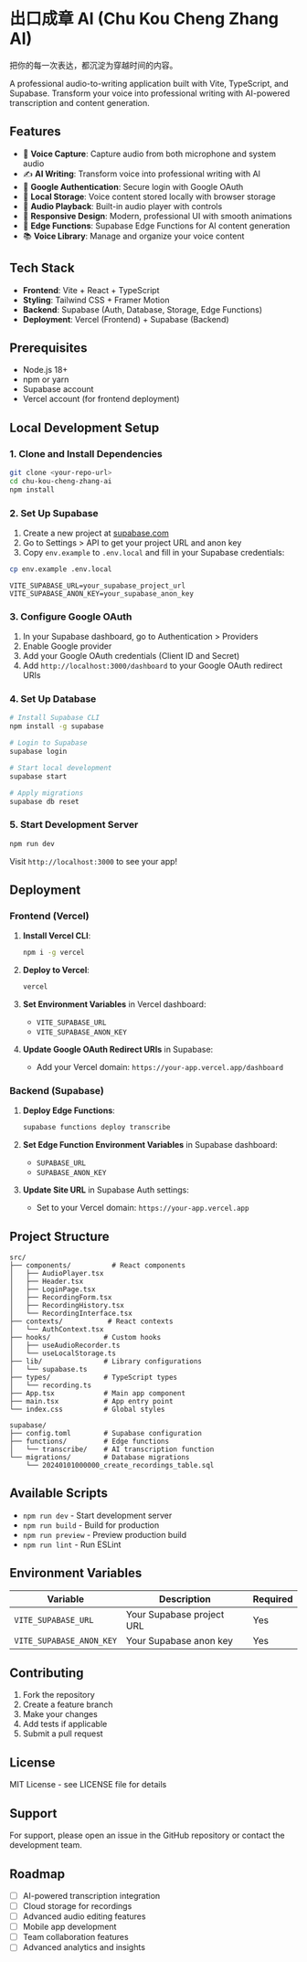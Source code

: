 # 出口成章 AI (Chu Kou Cheng Zhang AI)

把你的每一次表达，都沉淀为穿越时间的内容。

A professional audio-to-writing application built with Vite, TypeScript, and Supabase. Transform your voice into professional writing with AI-powered transcription and content generation.

## Features

- 🎤 **Voice Capture**: Capture audio from both microphone and system audio
- ✍️ **AI Writing**: Transform voice into professional writing with AI
- 🔐 **Google Authentication**: Secure login with Google OAuth
- 💾 **Local Storage**: Voice content stored locally with browser storage
- 🎵 **Audio Playback**: Built-in audio player with controls
- 📱 **Responsive Design**: Modern, professional UI with smooth animations
- 🚀 **Edge Functions**: Supabase Edge Functions for AI content generation
- 📚 **Voice Library**: Manage and organize your voice content

## Tech Stack

- **Frontend**: Vite + React + TypeScript
- **Styling**: Tailwind CSS + Framer Motion
- **Backend**: Supabase (Auth, Database, Storage, Edge Functions)
- **Deployment**: Vercel (Frontend) + Supabase (Backend)

## Prerequisites

- Node.js 18+ 
- npm or yarn
- Supabase account
- Vercel account (for frontend deployment)

## Local Development Setup

### 1. Clone and Install Dependencies

```bash
git clone <your-repo-url>
cd chu-kou-cheng-zhang-ai
npm install
```

### 2. Set Up Supabase

1. Create a new project at [supabase.com](https://supabase.com)
2. Go to Settings > API to get your project URL and anon key
3. Copy `env.example` to `.env.local` and fill in your Supabase credentials:

```bash
cp env.example .env.local
```

```env
VITE_SUPABASE_URL=your_supabase_project_url
VITE_SUPABASE_ANON_KEY=your_supabase_anon_key
```

### 3. Configure Google OAuth

1. In your Supabase dashboard, go to Authentication > Providers
2. Enable Google provider
3. Add your Google OAuth credentials (Client ID and Secret)
4. Add `http://localhost:3000/dashboard` to your Google OAuth redirect URIs

### 4. Set Up Database

```bash
# Install Supabase CLI
npm install -g supabase

# Login to Supabase
supabase login

# Start local development
supabase start

# Apply migrations
supabase db reset
```

### 5. Start Development Server

```bash
npm run dev
```

Visit `http://localhost:3000` to see your app!

## Deployment

### Frontend (Vercel)

1. **Install Vercel CLI**:
   ```bash
   npm i -g vercel
   ```

2. **Deploy to Vercel**:
   ```bash
   vercel
   ```

3. **Set Environment Variables** in Vercel dashboard:
   - `VITE_SUPABASE_URL`
   - `VITE_SUPABASE_ANON_KEY`

4. **Update Google OAuth Redirect URIs** in Supabase:
   - Add your Vercel domain: `https://your-app.vercel.app/dashboard`

### Backend (Supabase)

1. **Deploy Edge Functions**:
   ```bash
   supabase functions deploy transcribe
   ```

2. **Set Edge Function Environment Variables** in Supabase dashboard:
   - `SUPABASE_URL`
   - `SUPABASE_ANON_KEY`

3. **Update Site URL** in Supabase Auth settings:
   - Set to your Vercel domain: `https://your-app.vercel.app`

## Project Structure

```
src/
├── components/          # React components
│   ├── AudioPlayer.tsx
│   ├── Header.tsx
│   ├── LoginPage.tsx
│   ├── RecordingForm.tsx
│   ├── RecordingHistory.tsx
│   └── RecordingInterface.tsx
├── contexts/           # React contexts
│   └── AuthContext.tsx
├── hooks/             # Custom hooks
│   ├── useAudioRecorder.ts
│   └── useLocalStorage.ts
├── lib/               # Library configurations
│   └── supabase.ts
├── types/             # TypeScript types
│   └── recording.ts
├── App.tsx            # Main app component
├── main.tsx           # App entry point
└── index.css          # Global styles

supabase/
├── config.toml        # Supabase configuration
├── functions/         # Edge functions
│   └── transcribe/    # AI transcription function
└── migrations/        # Database migrations
    └── 20240101000000_create_recordings_table.sql
```

## Available Scripts

- `npm run dev` - Start development server
- `npm run build` - Build for production
- `npm run preview` - Preview production build
- `npm run lint` - Run ESLint

## Environment Variables

| Variable | Description | Required |
|----------|-------------|----------|
| `VITE_SUPABASE_URL` | Your Supabase project URL | Yes |
| `VITE_SUPABASE_ANON_KEY` | Your Supabase anon key | Yes |

## Contributing

1. Fork the repository
2. Create a feature branch
3. Make your changes
4. Add tests if applicable
5. Submit a pull request

## License

MIT License - see LICENSE file for details

## Support

For support, please open an issue in the GitHub repository or contact the development team.

## Roadmap

- [ ] AI-powered transcription integration
- [ ] Cloud storage for recordings
- [ ] Advanced audio editing features
- [ ] Mobile app development
- [ ] Team collaboration features
- [ ] Advanced analytics and insights
